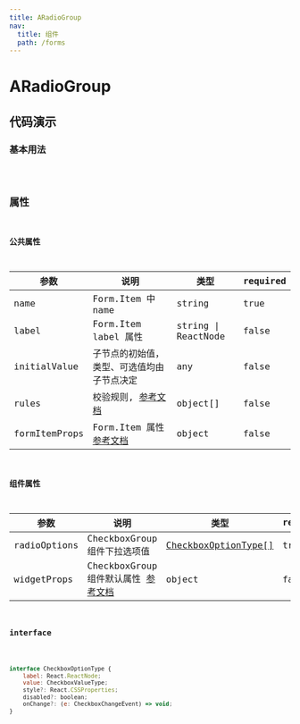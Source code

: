```yaml
---
title: ARadioGroup
nav:
  title: 组件
  path: /forms
---
```


# ARadioGroup

## 代码演示

### 基本用法

<code src="./demo/demo1.tsx" />


## 属性

### 公共属性

| 参数                  | 说明                                                                                                                                  | 类型                | required |
| --------------------- | ------------------------------------------------------------------------------------------------------------------------------------- | ------------------- | -------- |
| name                  | Form.Item 中 name                                                                                                                            | string              | true     |
| label                 | Form.Item label 属性                                                                                                                  | string \| ReactNode | false    |
| initialValue          | 子节点的初始值，类型、可选值均由子节点决定                                                                                            | any                 | false    |
| rules                 | 校验规则, [参考文档](https://ant.design/components/form-cn/#Rule)                                     | object[]            | false    |
| formItemProps         | Form.Item 属性[参考文档](https://ant.design/components/form-cn/#Form.Item)                                                            | object              | false    |

### 组件属性

| 参数          | 说明                  | 类型                                                                                           | required |
| ------------- | --------------------- | ---------------------------------------------------------------------------------------------- | -------- |
| radioOptions | CheckboxGroup 组件下拉选项值 | [CheckboxOptionType[]](#interface) | true |
| widgetProps | CheckboxGroup 组件默认属性 [参考文档](https://ant.design/components/radio-cn/#API) | object | false |


### interface

```javascript

interface CheckboxOptionType {
    label: React.ReactNode;
    value: CheckboxValueType;
    style?: React.CSSProperties;
    disabled?: boolean;
    onChange?: (e: CheckboxChangeEvent) => void;
}

```
